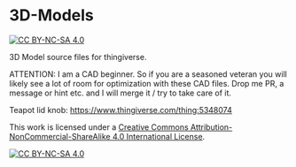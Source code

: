 # 3D-Models
[![CC BY-NC-SA 4.0][cc-by-nc-sa-shield]][cc-by-nc-sa] 



[cc-by-nc-sa]: http://creativecommons.org/licenses/by-nc-sa/4.0/
[cc-by-nc-sa-image]: https://licensebuttons.net/l/by-nc-sa/4.0/88x31.png
[cc-by-nc-sa-shield]: https://img.shields.io/badge/License-CC%20BY--NC--SA%204.0-lightgrey.svg
3D Model source files for thingiverse. 

ATTENTION: I am a CAD beginner. So if you are a seasoned veteran you will likely see a lot of room for optimization with these CAD files. Drop me PR, a message or hint etc. and I will merge it / try to take care of it. 

Teapot lid knob: https://www.thingiverse.com/thing:5348074

This work is licensed under a
[Creative Commons Attribution-NonCommercial-ShareAlike 4.0 International License][cc-by-nc-sa].

[![CC BY-NC-SA 4.0][cc-by-nc-sa-image]][cc-by-nc-sa]
